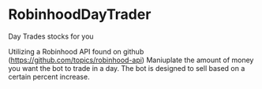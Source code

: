# RobinhoodDayTrader
Day Trades stocks for you 

Utilizing a Robinhood API found on github (https://github.com/topics/robinhood-api)
Maniuplate the amount of money you want the bot to trade in a day.
The bot is designed to sell based on a certain percent increase.
